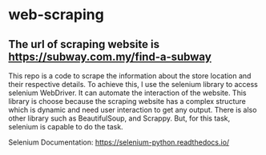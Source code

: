 # web-scraping

## The url of scraping website is https://subway.com.my/find-a-subway

This repo is a code to scrape the information about the store location and their respective details.
To achieve this, I use the selenium library to access selenium WebDriver. It can automate the interaction of the website. This library is choose because the scraping website has a complex structure which is dynamic and need user interaction to get any output.
There is also other library such as BeautifulSoup, and Scrappy. But, for this task, selenium is capable to do the task.

Selenium Documentation: https://selenium-python.readthedocs.io/
